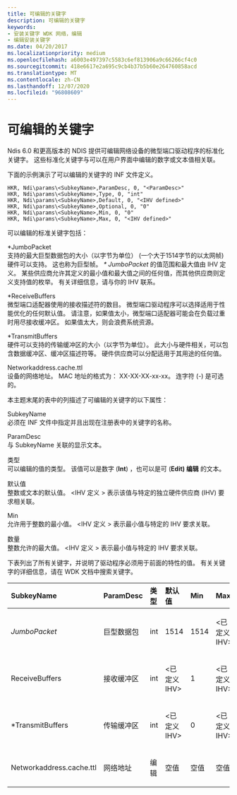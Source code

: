 ```yaml
---
title: 可编辑的关键字
description: 可编辑的关键字
keywords:
- 安装关键字 WDK 网络，编辑
- 编辑安装关键字
ms.date: 04/20/2017
ms.localizationpriority: medium
ms.openlocfilehash: a6003e497397c5583c6ef813906a9c66266cf4c0
ms.sourcegitcommit: 418e6617e2a695c9cb4b37b5b60e264760858acd
ms.translationtype: MT
ms.contentlocale: zh-CN
ms.lasthandoff: 12/07/2020
ms.locfileid: "96808609"
---
```

# <a name="keywords-that-can-be-edited"></a>可编辑的关键字





Ndis 6.0 和更高版本的 NDIS 提供可编辑网络设备的微型端口驱动程序的标准化关键字。 这些标准化关键字与可以在用户界面中编辑的数字或文本值相关联。

下面的示例演示了可以编辑的关键字的 INF 文件定义。

```INF
HKR, Ndi\params\<SubkeyName>,ParamDesc, 0, "<ParamDesc>"
HKR, Ndi\params\<SubkeyName>,Type, 0, "int"
HKR, Ndi\params\<SubkeyName>,Default, 0, "<IHV defined>"
HKR, Ndi\params\<SubkeyName>,Optional, 0, "0"
HKR, Ndi\params\<SubkeyName>,Min, 0, "0"
HKR, Ndi\params\<SubkeyName>,Max, 0, "<IHV defined>"
```

可以编辑的标准关键字包括：

<a href="" id="---------jumbopacket"></a>\*JumboPacket  
支持的最大巨型数据包的大小（以字节为单位） (一个大于1514字节的以太网帧) 硬件可以支持。 这也称为巨型帧。 *\* JumboPacket* 的值范围和最大值由 IHV 定义。 某些供应商允许其定义的最小值和最大值之间的任何值，而其他供应商则定义支持值的枚举。 有关详细信息，请与你的 IHV 联系。

<a href="" id="---------receivebuffers"></a>\*ReceiveBuffers  
微型端口适配器使用的接收描述符的数目。 微型端口驱动程序可以选择适用于性能优化的任何默认值。 请注意，如果值太小，微型端口适配器可能会在负载过重时用尽接收缓冲区。 如果值太大，则会浪费系统资源。

<a href="" id="---------transmitbuffers"></a>\*TransmitBuffers  
硬件可以支持的传输缓冲区的大小（以字节为单位）。 此大小与硬件相关，可以包含数据缓冲区、缓冲区描述符等。 硬件供应商可以分配适用于其用途的任何值。

<a href="" id="--------networkaddress"></a> Networkaddress.cache.ttl  
设备的网络地址。 MAC 地址的格式为： XX-XX-XX-xx-xx。 连字符 (-) 是可选的。

本主题末尾的表中的列描述了可编辑的关键字的以下属性：

<a href="" id="subkeyname"></a>SubkeyName  
必须在 INF 文件中指定并且出现在注册表中的关键字的名称。

<a href="" id="paramdesc"></a>ParamDesc  
与 SubkeyName 关联的显示文本。

<a href="" id="type"></a>类型  
可以编辑的值的类型。 该值可以是数字 (**Int**) ，也可以是可 (**Edit) 编辑** 的文本。

<a href="" id="default-value"></a>默认值  
整数或文本的默认值。 &lt;IHV 定义 &gt; 表示该值与特定的独立硬件供应商 (IHV) 要求相关联。

<a href="" id="min"></a>Min  
允许用于整数的最小值。 &lt;IHV 定义 &gt; 表示最小值与特定的 IHV 要求关联。

<a href="" id="max"></a>数量  
整数允许的最大值。 &lt;IHV 定义 &gt; 表示最小值与特定的 IHV 要求关联。

下表列出了所有关键字，并说明了驱动程序必须用于前面的特性的值。 有关关键字的详细信息，请在 WDK 文档中搜索关键字。

<table style="width:100%;">
<colgroup>
<col width="16%" />
<col width="16%" />
<col width="16%" />
<col width="16%" />
<col width="16%" />
<col width="16%" />
</colgroup>
<thead>
<tr class="header">
<th align="left">SubkeyName</th>
<th align="left">ParamDesc</th>
<th align="left">类型</th>
<th align="left">默认值</th>
<th align="left">Min</th>
<th align="left">Max</th>
</tr>
</thead>
<tbody>
<tr class="odd">
<td align="left"><p><em>JumboPacket</p></td>
<td align="left"><p>巨型数据包</p></td>
<td align="left"><p>int</p></td>
<td align="left"><p>1514</p></td>
<td align="left"><p>1514</p></td>
<td align="left"><p>&lt;已定义 IHV&gt;</p></td>
</tr>
<tr class="even">
<td align="left"><p></em>ReceiveBuffers</p></td>
<td align="left"><p>接收缓冲区</p></td>
<td align="left"><p>int</p></td>
<td align="left"><p>&lt;已定义 IHV&gt;</p></td>
<td align="left"><p>1</p></td>
<td align="left"><p>&lt;已定义 IHV&gt;</p></td>
</tr>
<tr class="odd">
<td align="left"><p>*TransmitBuffers</p></td>
<td align="left"><p>传输缓冲区</p></td>
<td align="left"><p>int</p></td>
<td align="left"><p>&lt;已定义 IHV&gt;</p></td>
<td align="left"><p>0</p></td>
<td align="left"><p>&lt;已定义 IHV&gt;</p></td>
</tr>
<tr class="even">
<td align="left"><p>Networkaddress.cache.ttl</p></td>
<td align="left"><p>网络地址</p></td>
<td align="left"><p>编辑</p></td>
<td align="left"><p>空值</p></td>
<td align="left"><p>空值</p></td>
<td align="left"><p>空值</p></td>
</tr>
</tbody>
</table>

 

 

 





